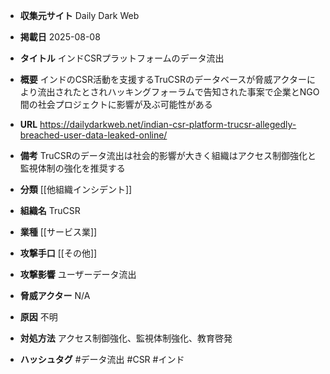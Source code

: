 - **収集元サイト**
Daily Dark Web

- **掲載日**
2025-08-08

- **タイトル**
インドCSRプラットフォームのデータ流出

- **概要**
インドのCSR活動を支援するTruCSRのデータベースが脅威アクターにより流出されたとされハッキングフォーラムで告知された事案で企業とNGO間の社会プロジェクトに影響が及ぶ可能性がある

- **URL**
https://dailydarkweb.net/indian-csr-platform-trucsr-allegedly-breached-user-data-leaked-online/

- **備考**
TruCSRのデータ流出は社会的影響が大きく組織はアクセス制御強化と監視体制の強化を推奨する

- **分類**
[[他組織インシデント]]

- **組織名**
TruCSR

- **業種**
[[サービス業]]

- **攻撃手口**
[[その他]]

- **攻撃影響**
ユーザーデータ流出

- **脅威アクター**
N/A

- **原因**
不明

- **対処方法**
アクセス制御強化、監視体制強化、教育啓発

- **ハッシュタグ**
#データ流出 #CSR #インド
